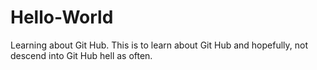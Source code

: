 # Hello-World
Learning about Git Hub.  This is to learn about Git Hub and hopefully, not descend into Git Hub hell as often.
